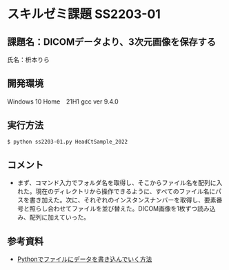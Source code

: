 # スキルゼミ課題 SS2203-01
## 課題名：DICOMデータより、3次元画像を保存する
氏名：枡本りら

## 開発環境

Windows 10 Home　21H1
gcc ver 9.4.0
## 実行方法
```bash
$ python ss2203-01.py HeadCtSample_2022
```

## コメント
- まず、コマンド入力でフォルダ名を取得し、そこからファイル名を配列に入れた。現在のディレクトリから操作できるように、すべてのファイル名にパスを書き加えた。次に、それぞれのインスタンスナンバーを取得し、要素番号と照らし合わせてファイルを並び替えた。DICOM画像を1枚ずつ読み込み、配列に加えていった。

## 参考資料
- [Pythonでファイルにデータを書き込んでいく方法](https://blog.codecamp.jp/python-file-data)